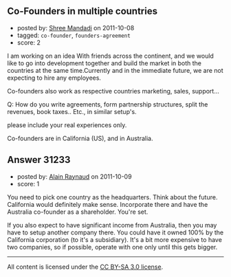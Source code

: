 ## Co-Founders in multiple countries

- posted by: [Shree Mandadi](https://stackexchange.com/users/-1/1664-shree-mandadi) on 2011-10-08
- tagged: `co-founder`, `founders-agreement`
- score: 2

I am working on an idea With friends across the continent, and we would like to go into development together and build the market in both the countries at the same time.Currently and in the immediate future, we are not expecting to hire any employees.

Co-founders also work as respective countries marketing, sales, support... 

Q: How do you write agreements, form partnership structures, split the revenues, book taxes.. Etc., in similar setup's.

please include your real experiences only.

Co-founders are in California (US), and in Australia.



## Answer 31233

- posted by: [Alain Raynaud](https://stackexchange.com/users/-1/502-alain-raynaud) on 2011-10-09
- score: 1

You need to pick one country as the headquarters. Think about the future. California would definitely make sense. Incorporate there and have the Australia co-founder as a shareholder. You're set.

If you also expect to have significant income from Australia, then you may have to setup another company there. You could have it owned 100% by the California corporation (to it's a subsidiary). It's a bit more expensive to have two companies, so if possible, operate with one only until this gets bigger.



---

All content is licensed under the [CC BY-SA 3.0 license](https://creativecommons.org/licenses/by-sa/3.0/).
